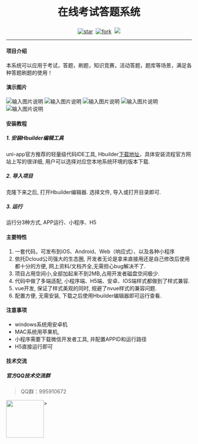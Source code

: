 
<h1 align="center">在线考试答题系统</h1>

<h5 align="center"></h5>
<div align="center">

[![star](https://gitee.com/howcode/has-chat/badge/star.svg)](https://gitee.com/zh5683934/kaoshi-dati-shuati)  [![fork](https://gitee.com/howcode/has-chat/badge/fork.svg)](https://gitee.com/zh5683934/kaoshi-dati-shuati)  [![](https://img.shields.io/badge/QQ群-995910672-red)](https://qm.qq.com/cgi-bin/qm/qr?k=JShAyXeoKqg2lWFEUSElxELImhjeMG4y&jump_from=webapi)

------------------------------------------------------------------------
</div>

#### 项目介绍
本系统可以应用于考试，答题，刷题，知识竞赛，活动答题，题库等场景，满足各种答题刷题的使用！

#### 演示图片
![输入图片说明](wanyue-kaoshi/%E5%BC%80%E6%BA%90%E5%9C%A8%E7%BA%BF%E7%AD%94%E9%A2%98%E9%A6%96%E9%A1%B5.png)
![输入图片说明](wanyue-kaoshi/%E5%BC%80%E6%BA%90%E5%9C%A8%E7%BA%BF%E7%AD%94%E9%A2%98%E9%A1%B5%E9%9D%A2.png)
![输入图片说明](wanyue-kaoshi/%E5%BE%AE%E4%BF%A1%E6%88%AA%E5%9B%BE_20220303152255.png)
![输入图片说明](wanyue-kaoshi/%E5%BE%AE%E4%BF%A1%E6%88%AA%E5%9B%BE_20220303152305.png)
![输入图片说明](wanyue-kaoshi/%E5%BE%AE%E4%BF%A1%E6%88%AA%E5%9B%BE_20220303152331.png)

#### 安装教程

##### 1. 安装Hbuilder编辑工具

uni-app官方推荐的轻量级代码IDE工具, Hbuilder[下载地址](http://www.dcloud.io/hbuilderx.html)，具体安装流程官方网站上写的很详细, 用户可以选择对应您本地系统环境的版本下载.

##### 2. 导入项目
克隆下来之后, 打开Hbuilder编辑器. 选择文件, 导入或打开目录即可.

##### 3.  运行
运行分3种方式, APP运行、小程序、H5

#### 主要特性
  
1. 一套代码，可发布到iOS、Android、Web（响应式）、以及各种小程序
1. 依托Dcloud公司强大的生态圈, 开发者无论是拿来直接用还是自己修改后使用都十分的方便, 网上资料/文档齐全,无需担心bug解决不了.
1. 项目占用空间小,全部加起来不到2MB,占用开发者磁盘空间极少.
1. 代码中做了多端适配, 小程序端、H5端、安卓、IOS端样式都做到了样式兼容.
1. vue开发, 保证了样式美观的同时, 规避了nvue样式的兼容问题.
1. 配置方便, 无需安装, 下载之后使用Hbuilder编辑器即可运行查看. 


#### 注意事项

- windows系统用安卓机
- MAC系统用苹果机,
- 小程序需要下载微信开发者工具, 并配置APPID和运行路径
- H5直接运行即可

#### 技术交流

##### 官方QQ技术交流群

> QQ群：995910672
 <img class="kefu_weixin" style="float:left;" src="https://images.gitee.com/uploads/images/2021/0524/181101_c6bda503_2242923.jpeg" width="102" height="102"/>
>

